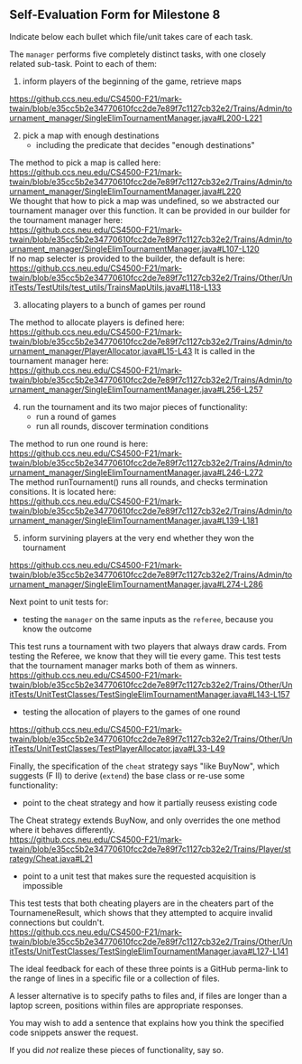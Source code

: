 ## Self-Evaluation Form for Milestone 8

Indicate below each bullet which file/unit takes care of each task.

The `manager` performs five completely distinct tasks, with one
closely related sub-task. Point to each of them:  

1. inform players of the beginning of the game, retrieve maps

https://github.ccs.neu.edu/CS4500-F21/mark-twain/blob/e35cc5b2e34770610fcc2de7e89f7c1127cb32e2/Trains/Admin/tournament_manager/SingleElimTournamentManager.java#L200-L221

2. pick a map with enough destinations
	- including the predicate that decides "enough destinations"

The method to pick a map is called here:  
https://github.ccs.neu.edu/CS4500-F21/mark-twain/blob/e35cc5b2e34770610fcc2de7e89f7c1127cb32e2/Trains/Admin/tournament_manager/SingleElimTournamentManager.java#L220  
We thought that how to pick a map was undefined, so we abstracted our tournament manager over this function. It can be provided in our builder for the tournament manager here:  
https://github.ccs.neu.edu/CS4500-F21/mark-twain/blob/e35cc5b2e34770610fcc2de7e89f7c1127cb32e2/Trains/Admin/tournament_manager/SingleElimTournamentManager.java#L107-L120  
If no map selecter is provided to the builder, the default is here:
https://github.ccs.neu.edu/CS4500-F21/mark-twain/blob/e35cc5b2e34770610fcc2de7e89f7c1127cb32e2/Trains/Other/UnitTests/TestUtils/test_utils/TrainsMapUtils.java#L118-L133


3. allocating players to a bunch of games per round  

The method to allocate players is defined here:  
https://github.ccs.neu.edu/CS4500-F21/mark-twain/blob/e35cc5b2e34770610fcc2de7e89f7c1127cb32e2/Trains/Admin/tournament_manager/PlayerAllocator.java#L15-L43
It is called in the tournament manager here:  
https://github.ccs.neu.edu/CS4500-F21/mark-twain/blob/e35cc5b2e34770610fcc2de7e89f7c1127cb32e2/Trains/Admin/tournament_manager/SingleElimTournamentManager.java#L256-L257

4. run the tournament and its two major pieces of functionality:
   - run a round of games
   - run all rounds, discover termination conditions  

The method to run one round is here:    
https://github.ccs.neu.edu/CS4500-F21/mark-twain/blob/e35cc5b2e34770610fcc2de7e89f7c1127cb32e2/Trains/Admin/tournament_manager/SingleElimTournamentManager.java#L246-L272  
The method runTournament() runs all rounds, and checks termination consitions. It is located here:    
https://github.ccs.neu.edu/CS4500-F21/mark-twain/blob/e35cc5b2e34770610fcc2de7e89f7c1127cb32e2/Trains/Admin/tournament_manager/SingleElimTournamentManager.java#L139-L181

5. inform survining players at the very end whether they won the tournament  

https://github.ccs.neu.edu/CS4500-F21/mark-twain/blob/e35cc5b2e34770610fcc2de7e89f7c1127cb32e2/Trains/Admin/tournament_manager/SingleElimTournamentManager.java#L274-L286

Next point to unit tests for:

- testing the `manager` on the same inputs as the `referee`, because
  you know the outcome  

This test runs a tournament with two players that always draw cards. From testing the Referee, we know that they will tie every game. This test tests that the tournament manager marks both of them as winners.  
https://github.ccs.neu.edu/CS4500-F21/mark-twain/blob/e35cc5b2e34770610fcc2de7e89f7c1127cb32e2/Trains/Other/UnitTests/UnitTestClasses/TestSingleElimTournamentManager.java#L143-L157

- testing the allocation of players to the games of one round  

https://github.ccs.neu.edu/CS4500-F21/mark-twain/blob/e35cc5b2e34770610fcc2de7e89f7c1127cb32e2/Trains/Other/UnitTests/UnitTestClasses/TestPlayerAllocator.java#L33-L49

Finally, the specification of the `cheat` strategy says "like BuyNow",
which suggests (F II) to derive (`extend`) the base class or re-use some
functionality:

- point to the cheat strategy and how it partially reusess existing code

The Cheat strategy extends BuyNow, and only overrides the one method where it behaves differently.  
https://github.ccs.neu.edu/CS4500-F21/mark-twain/blob/e35cc5b2e34770610fcc2de7e89f7c1127cb32e2/Trains/Player/strategy/Cheat.java#L21

- point to a unit test that makes sure the requested acquisition is impossible

This test tests that both cheating players are in the cheaters part of the TournameneResult, which shows that they attempted to acquire invalid connections but couldn't.  
https://github.ccs.neu.edu/CS4500-F21/mark-twain/blob/e35cc5b2e34770610fcc2de7e89f7c1127cb32e2/Trains/Other/UnitTests/UnitTestClasses/TestSingleElimTournamentManager.java#L127-L141

The ideal feedback for each of these three points is a GitHub
perma-link to the range of lines in a specific file or a collection of
files.

A lesser alternative is to specify paths to files and, if files are
longer than a laptop screen, positions within files are appropriate
responses.

You may wish to add a sentence that explains how you think the
specified code snippets answer the request.

If you did *not* realize these pieces of functionality, say so.
